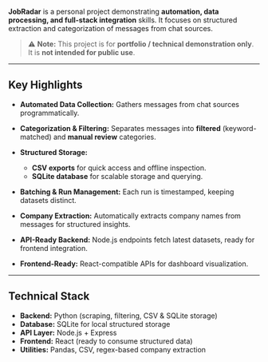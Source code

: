 **JobRadar** is a personal project demonstrating **automation, data processing, and full-stack integration** skills. It focuses on structured extraction and categorization of messages from chat sources.

> ⚠️ **Note:** This project is for **portfolio / technical demonstration only**. It is **not intended for public use**.

---

## Key Highlights

* **Automated Data Collection:** Gathers messages from chat sources programmatically.
* **Categorization & Filtering:** Separates messages into **filtered** (keyword-matched) and **manual review** categories.
* **Structured Storage:**

  * **CSV exports** for quick access and offline inspection.
  * **SQLite database** for scalable storage and querying.
* **Batching & Run Management:** Each run is timestamped, keeping datasets distinct.
* **Company Extraction:** Automatically extracts company names from messages for structured insights.
* **API-Ready Backend:** Node.js endpoints fetch latest datasets, ready for frontend integration.
* **Frontend-Ready:** React-compatible APIs for dashboard visualization.

---

## Technical Stack

* **Backend:** Python (scraping, filtering, CSV & SQLite storage)
* **Database:** SQLite for local structured storage
* **API Layer:** Node.js + Express
* **Frontend:** React (ready to consume structured data)
* **Utilities:** Pandas, CSV, regex-based company extraction


